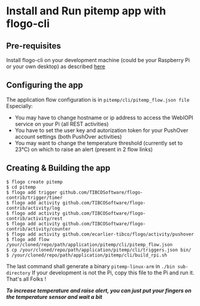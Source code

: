 # Install and Run pitemp app with flogo-cli

## Pre-requisites

Install flogo-cli on your development machine (could be your Raspberry Pi or your own desktop) as described [here](https://github.com/TIBCOSoftware/flogo-cli)

## Configuring the app

The application flow configuration is in ``pitemp/cli/pitemp_flow.json file``
Especially:
* You may have to change hostname or ip address to access the WebIOPI service on your Pi (all REST activities)
* You have to set the user key and autorization token for your PushOver account settings (both PushOver activities)
* You may want to change the temperature threshold (currently set to 23°C) on which to raise an alert (present in 2 flow links) 

## Creating & Building the app
```
$ flogo create pitemp
$ cd pitemp
$ flogo add trigger github.com/TIBCOSoftware/flogo-contrib/trigger/timer
$ flogo add activity github.com/TIBCOSoftware/flogo-contrib/activity/log
$ flogo add activity github.com/TIBCOSoftware/flogo-contrib/activity/rest
$ flogo add activity github.com/TIBCOSoftware/flogo-contrib/activity/counter
$ flogo add activity github.com/ecarlier-tibco/flogo/activity/pushover
$ flogo add flow /your/cloned/repo/path/application/pitemp/cli/pitemp_flow.json
$ cp /your/cloned/repo/path/application/pitemp/cli/triggers.json bin/
$ /your/cloned/repo/path/application/pitemp/cli/build_rpi.sh
```
The last command shall generate a binary ``pitemp-linux-arm`` in ``./bin sub-directory``
If your development is not the Pi, copy this file to the Pi and run it.
That's all Folks !

_**To increase temperature and raise alert, you can just put your fingers on the temperature sensor and wait a bit**_
